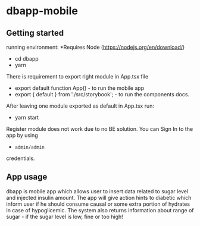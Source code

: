 # dbapp-mobile

## Getting started

running environment:
\*Requires Node (https://nodejs.org/en/download/)

- cd dbapp
- yarn

There is requirement to export right module in App.tsx file

- export default function App() - to run the mobile app
- export { default } from './src/storybook'; - to run the components docs.

After leaving one module exported as default in App.tsx run:

- yarn start

Register module does not work due to no BE solution. You can Sign In to the app by using

- `admin/admin`

credentials.

## App usage

dbapp is mobile app which allows user to insert data related to sugar level and injected insulin amount. The app will give action hints to diabetic which inform user if he should consume causal or some extra portion of hydrates in case of hypoglicemic. The system also returns information about range of sugar - if the sugar level is low, fine or too high!
